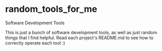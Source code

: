 # random_tools_for_me
Software Development Tools

This is just a bunch of software development tools, as well as just random things that I find helpful. Read each project's README.md to see how to correctly operate each tool :)
